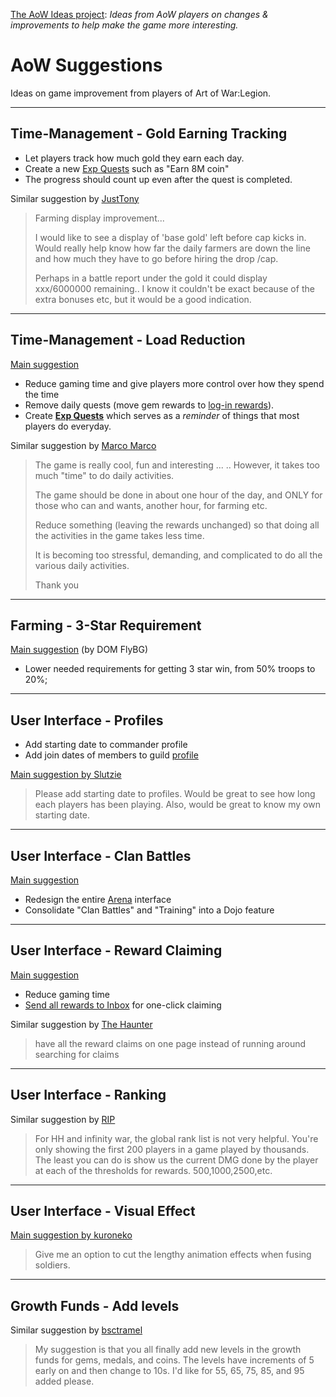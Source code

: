 [The AoW Ideas project](https://github.com/nefarious-kitsune/aow.ideas):
*Ideas from AoW players on changes & improvements to help make the game more interesting.*

# AoW Suggestions

Ideas on game improvement from players of Art of War:Legion.

-----

## Time-Management - Gold Earning Tracking

* Let players track how much gold they earn each day.
* Create a new [Exp Quests](quests/exp-quests) such as "Earn 8M coin"
* The progress should count up even after the quest is completed.

Similar suggestion by
[JustTony](https://discord.com/channels/658594298983350293/659077000027308104/933088837629005824)

> Farming display improvement...
>
> I would like to see a display of 'base gold' left before cap kicks in.
> Would really help know how far the daily farmers are down the line and
> how much they have to go before hiring the drop /cap.
> 
> Perhaps in a battle report under the gold it could display xxx/6000000
> remaining.. I know it couldn't be exact because of the extra bonuses etc,
> but it would be a good indication.

----

## Time-Management - Load Reduction

[Main suggestion](https://discord.com/channels/658594298983350293/659077000027308104/932554790855118910)

* Reduce gaming time and give players more control over how they spend the time
* Remove daily quests (move gem rewards to [log-in rewards](inbox/inbox)).
* Create **[Exp Quests](quests/exp-quests)** which serves as a *reminder* of things that most players do everyday.

Similar suggestion by
[Marco Marco](https://discord.com/channels/658594298983350293/659077000027308104/932992098922291241)
> The game is really cool, fun and interesting ... ..
> However, it takes too much "time" to do daily activities.
> 
> The game should be done in about one hour of the day, and ONLY for
> those who can and wants, another hour, for farming etc.
> 
> Reduce something (leaving the rewards unchanged) so that doing all
> the activities in the game takes less time.
>
> It is becoming too stressful, demanding, and complicated to do all
> the various daily activities.
>
> Thank you

----

## Farming - 3-Star Requirement

[Main suggestion](https://discord.com/channels/658594298983350293/659077000027308104/932344776643182663) (by DOM FlyBG)

* Lower needed requirements for getting 3 star win, from 50% troops to 20%;

----

## User Interface - Profiles

* Add starting date to commander profile
* Add join dates of members to guild [profile](structure/profiles)

[Main suggestion by Slutzie](https://discord.com/channels/658594298983350293/659077000027308104/931971155345162260)
> Please add starting date to profiles. Would be great to see how long
> each players has been playing. Also, would be great to know my own
> starting date.

----

## User Interface - Clan Battles

[Main suggestion](https://discord.com/channels/658594298983350293/659077000027308104/932544473815207986)

* Redesign the entire [Arena](structure/arena) interface
* Consolidate "Clan Battles" and "Training" into a Dojo feature

----

## User Interface - Reward Claiming

[Main suggestion](https://discord.com/channels/658594298983350293/659077000027308104/932554790855118910)

* Reduce gaming time
* [Send all rewards to Inbox](inbox/inbox) for one-click claiming

Similar suggestion by
[The Haunter](https://discord.com/channels/658594298983350293/659077000027308104/932187057181294632)
> have all the reward claims on one page instead of running around searching for claims

----

## User Interface - Ranking

Similar suggestion by
[RIP](https://discord.com/channels/658594298983350293/659077000027308104/932785870468182017)

> For HH and infinity war, the global rank list is not very helpful.
> You're only showing the first 200 players in a game played by thousands.
> The least you can do is show us the current DMG done by the player at
> each of the thresholds for rewards. 500,1000,2500,etc.

----

## User Interface - Visual Effect

[Main suggestion by kuroneko](https://discord.com/channels/658594298983350293/659077000027308104/932097182708924466)

> Give me an option to cut the lengthy animation effects when fusing soldiers.

----

## Growth Funds - Add levels

Similar suggestion by
[bsctramel](https://discord.com/channels/658594298983350293/659077000027308104/932293759994052619)

> My suggestion is that you all finally add new levels in the growth funds for
> gems, medals, and coins. The levels have increments of 5 early on and then
> change to 10s. I'd like for 55, 65, 75, 85, and 95 added please.

<!-- 
* [Events](events/) with story-telling elements and new challenges
* Make [the Tests of Gods](modes/tests-of-gods) an useful event
* Create a [Guild Quests point system](quests/guild-quests) to motivate quest contribution and help guilds retain members -->
